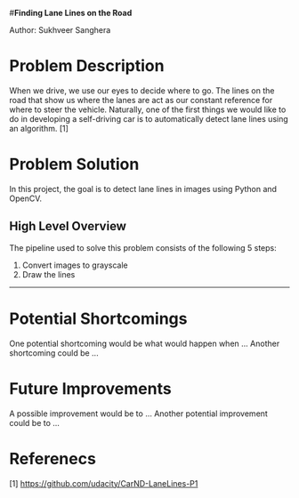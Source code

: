 #**Finding Lane Lines on the Road**

Author: Sukhveer Sanghera

# Problem Description

When we drive, we use our eyes to decide where to go. The lines on the road that show us where the lanes are act as our constant reference for where to steer the vehicle. Naturally, one of the first things we would like to do in developing a self-driving car is to automatically detect lane lines using an algorithm. [1]

# Problem Solution

In this project, the goal is to detect lane lines in images using Python and OpenCV.

## High Level Overview

The pipeline used to solve this problem consists of the following 5 steps:

1. Convert images to grayscale
2. Draw the lines

---

# Potential Shortcomings

One potential shortcoming would be what would happen when ...
Another shortcoming could be ...

# Future Improvements

A possible improvement would be to ...
Another potential improvement could be to ...

# Referenecs
[1] https://github.com/udacity/CarND-LaneLines-P1
